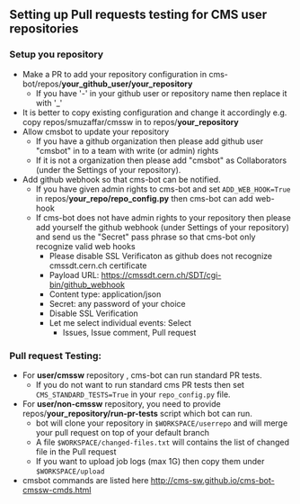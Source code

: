 ## Setting up Pull requests testing for CMS user repositories
### Setup you repository
- Make a PR to add your repository configuration in cms-bot/repos/**your_github_user/your_repository**
  - If you have '-' in your github user or repository name then replace it with '_'
- It is better to copy existing configuration and change it accordingly e.g. copy repos/smuzaffar/cmssw in to repos/**your_repository**
- Allow cmsbot to update your repository
  - If you have a github organization then please add github user "cmsbot" in to a team with write (or admin) rights
  - If it is not a organization then please add "cmsbot" as Collaborators (under the Settings of your repository).
- Add github webhook so that cms-bot can be notified. 
  - If you have given admin rights to cms-bot and set `ADD_WEB_HOOK=True` in repos/**your_repo/repo_config.py** then cms-bot can add web-hook
  - If cms-bot does not have admin rights to your repository then please add yourself the github webhook (under Settings of your repository) and send us the "Secret" pass phrase so that cms-bot only recognize valid web hooks
    - Please disable SSL Verificaton as github does not recognize cmssdt.cern.ch certificate
    - Payload URL: https://cmssdt.cern.ch/SDT/cgi-bin/github_webhook
    - Content type: application/json
    - Secret: any password of your choice
    - Disable SSL Verification
    - Let me select individual events: Select
      - Issues, Issue comment, Pull request 

### Pull request Testing:
- For **user/cmssw** repository , cms-bot can run standard PR tests.
  - If you do not want to run standard cms PR tests then set `CMS_STANDARD_TESTS=True` in your `repo_config.py` file.
- For **user/non-cmssw** repository, you need to provide repos/**your_repository/run-pr-tests** script which bot can run.
  - bot will clone your repository in `$WORKSPACE/userrepo` and will merge your pull request on top of your default branch
  - A file `$WORKSPACE/changed-files.txt` will contains the list of changed file in the Pull request
  - If you want to upload job logs (max 1G) then copy them under `$WORKSPACE/upload`
- cmsbot commands are listed here http://cms-sw.github.io/cms-bot-cmssw-cmds.html
